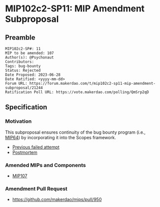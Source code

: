 # MIP102c2-SP11: MIP Amendment Subproposal

## Preamble

```
MIP102c2-SP#: 11
MIP to be amended: 107
Author(s): @Psychonaut
Contributors:
Tags: bug-bounty
Status: Rejected
Date Proposed: 2023-06-28
Date Ratified: <yyyy-mm-dd>
Forum URL: https://forum.makerdao.com/t/mip102c2-sp11-mip-amendment-subproposal/21244
Ratification Poll URL: https://vote.makerdao.com/polling/QmSrp2qD
```
## Specification

### Motivation

This subproposal ensures continuity of the bug bounty program (i.e., [MIP64](https://mips.makerdao.com/mips/details/MIP64)) by incorporating it into the Scopes framework.

* [Previous failed attempt](https://forum.makerdao.com/t/mip102c2-sp9-mip-amendment-subproposal/20640)
* [Postmortem](https://forum.makerdao.com/t/how-to-renew-the-bug-bounty-program/21230)

### Amended MIPs and Components

* [MIP107](https://mips.makerdao.com/mips/details/MIP107)

### Amendment Pull Request

* https://github.com/makerdao/mips/pull/950
